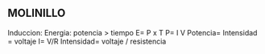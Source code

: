 ## MOLINILLO

Induccion:
Energia: potencia > tiempo
E= P x T
P= I V
Potencia= Intensidad = voltaje
I= V/R
Intensidad= voltaje / resistencia
